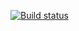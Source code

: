 [![Build status](https://ci.appveyor.com/api/projects/status/jsu891htdfvkx39p?svg=true)](https://ci.appveyor.com/project/daniilschmelzer/selenium-hw)
